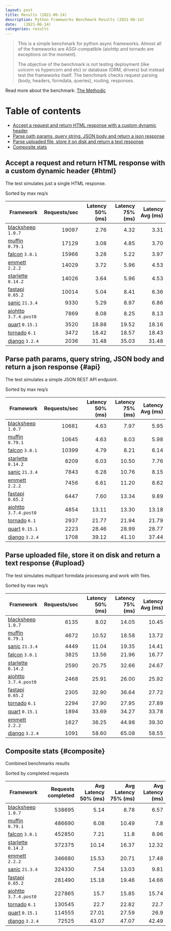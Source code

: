 ```yaml
---
layout: post
title: Results (2021-06-14)
description: Python Frameworks Benchmark Results (2021-06-14)
date:   (2021-06-14)
categories: results
---
```


<script src="https://cdn.jsdelivr.net/npm/chart.js@3.2.1/dist/chart.min.js"></script>

> This is a simple benchmark for python async frameworks. Almost all of the
> frameworks are ASGI-compatible (aiohttp and tornado are exceptions on the
> moment). 
> 
> The objective of the benchmark is not testing deployment (like uvicorn vs
> hypercorn and etc) or database (ORM, drivers) but instead test the frameworks
> itself. The benchmark checks request parsing (body, headers, formdata,
> queries), routing, responses.

Read more about the benchmark: [The Methodic](/py-frameworks-bench/about/)

# Table of contents

* [Accept a request and return HTML response with a custom dynamic header](#html)
* [Parse path params, query string, JSON body and return a json response](#api)
* [Parse uploaded file, store it on disk and return a text response](#upload)
* [Composite stats ](#composite)

<canvas id="chart" style="margin-bottom: 2em"></canvas>
<script>
    var ctx = document.getElementById('chart').getContext('2d');
    var myChart = new Chart(ctx, {
        type: 'bar',
        data: {
            labels: ['blacksheep','muffin','falcon','starlette','emmett','sanic','fastapi','aiohttp','tornado','quart','django',],
            datasets: [
                {
                    label: 'Single HTML response (req/s)',
                    data: ['19097','17129','15966','14029','14026','10014','9330','7869','3520','3472','2036',],
                    backgroundColor: [
                        '#b9ddf1', '#afd6ed', '#a5cfe9', '#9bc7e4', '#92c0df', '#89b8da', '#80b0d5', '#79aacf', '#72a3c9', '#6a9bc3', '#6394be', '#5b8cb8', '#5485b2', '#4e7fac', '#4878a6', '#437a9f', '#3d6a98', '#376491', '#305d8a', '#2a5783',
                    ].reverse()
                },
                {
                    label: 'Work with JSON (req/s)',
                    data: ['10681','10645','10399','8209','7843','7456','6447','4854','2937','2223','1708',],
                    backgroundColor: [
                        '#b3e0a6', '#a5db96', '#98d687', '#8ed07f', '#85ca77', '#7dc370', '#75bc69', '#6eb663', '#67af5c', '#61a956', '#59a253', '#519c51', '#49964f', '#428f4d', '#398949', '#308344', '#2b7c40', '#27763d', '#256f3d', '#24693d',
                    ].reverse()
                },
                {
                    label: 'Upload file (req/s)',
                    data: ['6135','4672','4449','3825','2590','2468','2305','2294','1894','1627','1091',],
                    backgroundColor: [
                        '#ffc685', '#fcbe75', '#f9b665', '#f7ae54', '#f5a645', '#f59c3c', '#f49234', '#f2882d', '#f07e27', '#ee7422', '#e96b20', '#e36420', '#db5e20', '#d25921', '#ca5422', '#c14f22', '#b84b23', '#af4623', '#a64122', '#9e3d22',
                    ].reverse()
                },
            ]
        }
    });
</script>

##  Accept a request and return HTML response with a custom dynamic header {#html}

The test simulates just a single HTML response. 

Sorted by max req/s

| Framework | Requests/sec | Latency 50% (ms) | Latency 75% (ms) | Latency Avg (ms) |
| --------- | -----------: | ---------------: | ---------------: | ---------------: |
| [blacksheep](https://pypi.org/project/blacksheep/) `1.0.7` | 19097 | 2.76 | 4.32 | 3.31
| [muffin](https://pypi.org/project/muffin/) `0.79.1` | 17129 | 3.08 | 4.85 | 3.70
| [falcon](https://pypi.org/project/falcon/) `3.0.1` | 15966 | 3.28 | 5.22 | 3.97
| [emmett](https://pypi.org/project/emmett/) `2.2.2` | 14029 | 3.72 | 5.96 | 4.53
| [starlette](https://pypi.org/project/starlette/) `0.14.2` | 14026 | 3.64 | 5.96 | 4.53
| [fastapi](https://pypi.org/project/fastapi/) `0.65.2` | 10014 | 5.04 | 8.41 | 6.36
| [sanic](https://pypi.org/project/sanic/) `21.3.4` | 9330 | 5.29 | 8.97 | 6.86
| [aiohttp](https://pypi.org/project/aiohttp/) `3.7.4.post0` | 7869 | 8.08 | 8.25 | 8.13
| [quart](https://pypi.org/project/quart/) `0.15.1` | 3520 | 18.88 | 19.52 | 18.16
| [tornado](https://pypi.org/project/tornado/) `6.1` | 3472 | 18.42 | 18.57 | 18.43
| [django](https://pypi.org/project/django/) `3.2.4` | 2036 | 31.48 | 35.03 | 31.48


## Parse path params, query string, JSON body and return a json response  {#api}
The test simulates a simple JSON REST API endpoint.  

Sorted by max req/s

| Framework | Requests/sec | Latency 50% (ms) | Latency 75% (ms) | Latency Avg (ms) |
| --------- | -----------: | ---------------: | ---------------: | ---------------: |
| [blacksheep](https://pypi.org/project/blacksheep/) `1.0.7` | 10681 | 4.63 | 7.97 | 5.95
| [muffin](https://pypi.org/project/muffin/) `0.79.1` | 10645 | 4.63 | 8.03 | 5.98
| [falcon](https://pypi.org/project/falcon/) `3.0.1` | 10399 | 4.79 | 8.21 | 6.14
| [starlette](https://pypi.org/project/starlette/) `0.14.2` | 8209 | 6.03 | 10.50 | 7.76
| [sanic](https://pypi.org/project/sanic/) `21.3.4` | 7843 | 6.28 | 10.76 | 8.15
| [emmett](https://pypi.org/project/emmett/) `2.2.2` | 7456 | 6.61 | 11.20 | 8.62
| [fastapi](https://pypi.org/project/fastapi/) `0.65.2` | 6447 | 7.60 | 13.34 | 9.89
| [aiohttp](https://pypi.org/project/aiohttp/) `3.7.4.post0` | 4854 | 13.11 | 13.30 | 13.18
| [tornado](https://pypi.org/project/tornado/) `6.1` | 2937 | 21.77 | 21.94 | 21.79
| [quart](https://pypi.org/project/quart/) `0.15.1` | 2223 | 28.46 | 28.99 | 28.77
| [django](https://pypi.org/project/django/) `3.2.4` | 1708 | 39.12 | 41.10 | 37.44


## Parse uploaded file, store it on disk and return a text response  {#upload}
The test simulates multipart formdata processing and work with files.  

Sorted by max req/s

| Framework | Requests/sec | Latency 50% (ms) | Latency 75% (ms) | Latency Avg (ms) |
| --------- | -----------: | ---------------: | ---------------: | ---------------: |
| [blacksheep](https://pypi.org/project/blacksheep/) `1.0.7` | 6135 | 8.02 | 14.05 | 10.45
| [muffin](https://pypi.org/project/muffin/) `0.79.1` | 4672 | 10.52 | 18.58 | 13.72
| [sanic](https://pypi.org/project/sanic/) `21.3.4` | 4449 | 11.04 | 19.35 | 14.41
| [falcon](https://pypi.org/project/falcon/) `3.0.1` | 3825 | 13.56 | 21.96 | 16.77
| [starlette](https://pypi.org/project/starlette/) `0.14.2` | 2590 | 20.75 | 32.66 | 24.67
| [aiohttp](https://pypi.org/project/aiohttp/) `3.7.4.post0` | 2468 | 25.91 | 26.00 | 25.92
| [fastapi](https://pypi.org/project/fastapi/) `0.65.2` | 2305 | 32.90 | 36.64 | 27.72
| [tornado](https://pypi.org/project/tornado/) `6.1` | 2294 | 27.90 | 27.95 | 27.89
| [quart](https://pypi.org/project/quart/) `0.15.1` | 1894 | 33.69 | 34.27 | 33.78
| [emmett](https://pypi.org/project/emmett/) `2.2.2` | 1627 | 36.25 | 44.98 | 39.30
| [django](https://pypi.org/project/django/) `3.2.4` | 1091 | 58.60 | 65.08 | 58.55


## Composite stats {#composite}
Combined benchmarks results

Sorted by completed requests

| Framework | Requests completed | Avg Latency 50% (ms) | Avg Latency 75% (ms) | Avg Latency (ms) |
| --------- | -----------------: | -------------------: | -------------------: | ---------------: |
| [blacksheep](https://pypi.org/project/blacksheep/) `1.0.7` | 538695 | 5.14 | 8.78 | 6.57
| [muffin](https://pypi.org/project/muffin/) `0.79.1` | 486690 | 6.08 | 10.49 | 7.8
| [falcon](https://pypi.org/project/falcon/) `3.0.1` | 452850 | 7.21 | 11.8 | 8.96
| [starlette](https://pypi.org/project/starlette/) `0.14.2` | 372375 | 10.14 | 16.37 | 12.32
| [emmett](https://pypi.org/project/emmett/) `2.2.2` | 346680 | 15.53 | 20.71 | 17.48
| [sanic](https://pypi.org/project/sanic/) `21.3.4` | 324330 | 7.54 | 13.03 | 9.81
| [fastapi](https://pypi.org/project/fastapi/) `0.65.2` | 281490 | 15.18 | 19.46 | 14.66
| [aiohttp](https://pypi.org/project/aiohttp/) `3.7.4.post0` | 227865 | 15.7 | 15.85 | 15.74
| [tornado](https://pypi.org/project/tornado/) `6.1` | 130545 | 22.7 | 22.82 | 22.7
| [quart](https://pypi.org/project/quart/) `0.15.1` | 114555 | 27.01 | 27.59 | 26.9
| [django](https://pypi.org/project/django/) `3.2.4` | 72525 | 43.07 | 47.07 | 42.49
